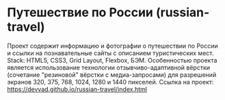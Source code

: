 # Путешествие по России (russian-travel)
Проект содержит информацию и фотографии о путешествии по России и ссылки на познавательные сайты с описанием туристических мест.
Stack: HTML5, CSS3, Grid Layout, Flexbox, БЭМ.
Особенностью проекта является использование технологии отзывчиво-адаптивной вёрстки (сочетание "резиновой" вёрстки с медиа-запросами) для разрешений экранов 320, 375, 768, 1024, 1280 и 1440 пикселей.
Ссылка на проект: https://devvad.github.io/russian-travel/index.html
